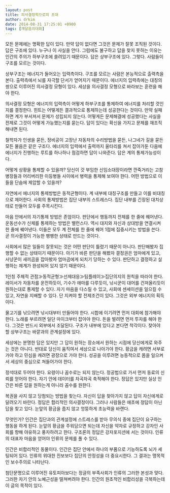 ```yaml
---
layout: post
title: 의사결정학으로의 초대
author: drkim
date: 2014-08-31 17:25:01 +0900
tags: [깨달음의대화]
---
```

  


모든 문제에는 명확한 답이 있다. 만약 답이 없다면 그것은 문제가 잘못 조직된 것이다. 답은 구조에 있다. 누구나 이 사실을 안다. 그럼에도 불구하고 답을 찾지 못하는 이유는 인간의 주의가 하부구조에 쏠려있기 때문이다. 답은 상부구조에 있다. 그렇다. 사람들이 구조를 모르는 것이다. 

  


상부구조는 에너지가 들어오는 입력측이다. 구조를 모르는 사람은 본능적으로 출력측을 본다. 출력측에서 뇌를 자극할 단서가 얻어지기 때문이다. 에너지의 입력측에는 대칭의 쌍으로 이루어진 의사결정 모형이 있다. 세상을 의사결정 모형으로 바라보는 훈련을 해야 한다. 

  


의사결정 모형은 에너지의 입력측이 어떻게 하부구조를 통제하여 에너지를 처리할 것인지를 결정한다. 힌트는 어떻게든 결과적으로 통제하는데 성공한다는 것이다. 만약 실패하면 계가 부서져서 문제가 성립되지 않는다. 어떻게든 문제해결에 성공했다는 사실을 전제로 그것이 어떻게 가능했는지를 묻는다. 답이 있다는 확신을 가지고 문제를 재조직해내면 된다. 

  


철학자가 인생을 묻든, 정비공이 고장난 자동차의 수리방법을 묻든, 나그네가 길을 묻든 모든 물음은 같은 구조다. 에너지의 입력에서 출력까지 울타리를 쳐서 잡아가둔 다음에 에너지가 진행하는 루트를 하나하나 점검하면 답이 나와준다. 답은 계의 통제가능성이다. 

  


어떻게 상황을 통제할 수 있을까? 당신이 갓 부임한 신임소대장이라면 깐죽거리는 고참병장들과 어리버리한 이등병들 사이에서 병력을 통제해 보여야 한다. 어떤 방법으로 이들을 단숨에 제압할 수 있을까? 

  


자연에서 에너지의 통제방법은 동적균형이다. 계 내부에 대칭구조를 만들고 이를 비대칭으로 제어한다. 사회의 통제방법은 집단 내부의 스트레스다. 집단 내부를 긴장된 대치상태로 만들어 모두를 주목시킨다. 

  


마음 안에서의 자기통제 방법은 존엄이다. 판단에서 행동까지 전체를 한 줄에 꿰어낸다. 운동선수가 신체를 통제하는 방법은 밸런스다. 역시 대지와 자신과 상대방을 연결시켜 한 줄에 꿰어낸다. 이들은 모두 계 전체를 한 줄에 꿰어 1점에 집중시키는 방법을 쓴다. 곧 의사결정이 가능한 팽팽한 상태로 만드는 것이다. 

  


사회에서 많은 일들이 잘못되는 것은 어떤 판단이 틀렸기 때문이 아니다. 판단해봤자 집행할 수 없는 상태이기 때문이다. 아기가 바른 판단을 해봤자 결정권은 엄마에게 있고, 사냥꾼이 새끼곰을 잡아봤자 엄마곰에게 되치기 당하는 수 있다. 판단하고 결정하고 실행하는 체계가 완성되어 있지 않기 때문이다. 

  


1인칭 주체적 관점≫동적균형≫선제대응≫팀플레이≫집단의지의 원칙을 따라야 한다. 레이서가 자동차를 운전하듯이, 기수가 애마를 다루듯이, 낚시꾼이 대어를 건져올리듯이 원하는대로 통제할 수 있다. 자기 마음을 다스릴 수 있고, 사회에 센세이션을 일으킬 수 있고, 자연을 지배할 수 있다. 단 지켜야 할 전제조건이 있다. 그것은 외부 에너지의 획득이다. 

  


물고기를 낚으려면 낚시대부터 만들어야 한다. 시합에 이기려면 먼저 대회에 참가해야 한다. 노래를 부르려면 일단 마이크부터 잡아야 한다. 돈을 벌려면 먼저 투자를 해야 한다. 그것은 반드시 외부에서 조달된다. 구조가 내부에 있다고 본다면 착각이다. 찾아야 할 상부구조는 바깥과의 관계설정에 있다. 

  


세상에는 분명한 답은 있지만 그 답이 원하는 장소에서 원하는 시점에 당신에게로 와주는 것은 아니다. 반대로 당신이 움직여서 세상으로 나아가야 한다. 황금을 캐려면 서부로 가야 하고 민심을 캐려면 광장으로 가야 한다. 성공을 이루려면 능동적으로 몸을 일으켜서 세상의 중심으로 쳐들어가야 한다. 

  


정석대로 두어야 한다. 요령이나 꼼수로는 되지 않는다. 정공법으로 가서 먼저 동료의 신뢰를 얻어야 한다. 자기 안에 데이터를 차곡차곡 축적해야 한다. 정답은 있지만 실상 인간은 바른 답을 원하는게 아니라 꼼수를 원한다. 

  


복권을 사지 않고 당첨되는 방법을 찾는다. 자신이 답을 찾아가지 않고 답이 자신에게로 달려오기 바란다. 정답은 합리적인 의사결정이다. 그러나 사람들은 애초에 정답이 아닌 답을 찾고 있다. 눈앞의 황금을 줍지 않고 엉뚱하게 초능력을 바랜다. 

  


무엇인가? 인간은 집단과의 관계설정에 스트레스를 받아 무의식 중에 집단이 요구하는 행동을 하게 된다. 눈앞의 황금을 주워담으면 되는데 자신을 약자로 규정하고 강자인 사회를 향해 야유하고 풍자하려고 한다. 구조론의 정답은 강자포지션에 서는 것이다. 인류의 대표자 마음을 얻어야 인류의 문제를 풀 수 있다. 

  


인간은 비합리적인 동물이다. 인간은 집단 안에서 하나의 부품으로 기능하도록 뇌가 세팅되어 있다. 인류의 위대한 진보보다 집단의 안정성을 더 중요시한다. 그 결과는 맹목적인 보수주의로 나타난다. 

  


첨단문명으로 이루어진 유토피아보다는 정글의 부족사회가 인류의 그러한 본성과 맞다. 그러한 자기 안의 노예근성을 떨쳐버려야 한다. 인간의 원초적인 비합리성을 극복하는데 이 글의 목적이 있다.